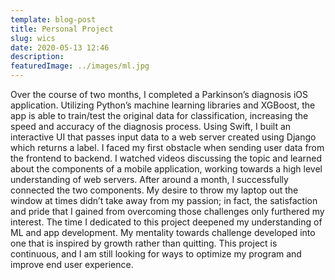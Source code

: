 ```yaml
---
template: blog-post
title: Personal Project
slug: wics
date: 2020-05-13 12:46
description: 
featuredImage: ../images/ml.jpg
---
```


Over the course of two months, I completed a Parkinson’s diagnosis iOS application. Utilizing Python’s machine learning libraries and XGBoost, the app is able to train/test the original data for classification, increasing the speed and accuracy of the diagnosis process. Using Swift, I built an interactive UI that passes input data to a web server created using Django which returns a label. I faced my first obstacle when sending user data from the frontend to backend. I watched videos discussing the topic and learned about the components of a mobile application, working towards a high level understanding of web servers. After around a month, I successfully connected the two components. My desire to throw my laptop out the window at times didn’t take away from my passion; in fact, the satisfaction and pride that I gained from overcoming those challenges only furthered my interest. The time I dedicated to this project deepened my understanding of ML and app development. My mentality towards challenge developed into one that is inspired by growth rather than quitting. This project is continuous, and I am still looking for ways to optimize my program and improve end user experience.
